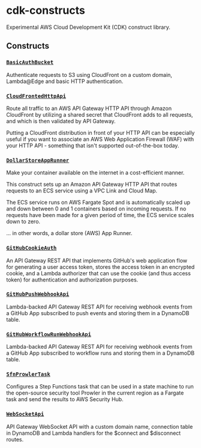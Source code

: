 # cdk-constructs
Experimental AWS Cloud Development Kit (CDK) construct library.

<!-- CONSTRUCT_DOCUMENTATION_START -->
## Constructs

### [`BasicAuthBucket`](src/basic-auth-bucket.ts)

Authenticate requests to S3 using CloudFront on a custom domain, Lambda@Edge and basic HTTP authentication.

### [`CloudFrontedHttpApi`](src/cloud-fronted-http-api.ts)

Route all traffic to an AWS API Gateway HTTP API through
Amazon CloudFront by utilizing a shared secret that CloudFront
adds to all requests, and which is then validated by API Gateway.

Putting a CloudFront distribution in front of your HTTP API can be especially
useful if you want to associate an AWS Web Application Firewall (WAF) with
your HTTP API - something that isn't supported out-of-the-box today.

### [`DollarStoreAppRunner`](src/dollar-store-app-runner.ts)

Make your container available on the internet in a cost-efficient manner.

This construct sets up an Amazon API Gateway HTTP API that routes requests to an ECS service using a VPC Link and Cloud Map.

The ECS service runs on AWS Fargate Spot and is automatically scaled up and down
between 0 and 1 containers based on incoming requests. If no requests have been
made for a given period of time, the ECS service scales down to zero.

... in other words, a dollar store (AWS) App Runner.

### [`GitHubCookieAuth`](src/github-cookie-auth.ts)

An API Gateway REST API that implements GitHub's
web application flow for generating a user access token,
stores the access token in an encrypted cookie, and a
Lambda authorizer that can use the cookie (and thus access
token) for authentication and authorization purposes.

### [`GitHubPushWebhookApi`](src/github-push-webhook-api.ts)

Lambda-backed API Gateway REST API for receiving webhook events from a GitHub App subscribed to push events and storing them in a DynamoDB table.

### [`GitHubWorkflowRunWebhookApi`](src/github-workflow-run-webhook-api.ts)

Lambda-backed API Gateway REST API for receiving webhook events from a GitHub App subscribed to workflow runs and storing them in a DynamoDB table.

### [`SfnProwlerTask`](src/sfn-prowler-task.ts)

Configures a Step Functions task that can be used in a
state machine to run the open-source security tool Prowler
in the current region as a Fargate task and send the results
to AWS Security Hub.

### [`WebSocketApi`](src/web-socket-api.ts)

API Gateway WebSocket API with a custom domain name,
connection table in DynamoDB and Lambda handlers for
the $connect and $disconnect routes.


<!-- CONSTRUCT_DOCUMENTATION_END -->

